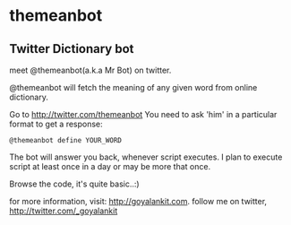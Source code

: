 themeanbot
==========

Twitter Dictionary bot
----------------------

meet @themeanbot(a.k.a Mr Bot) on twitter. 

@themeanbot will fetch the meaning of any given word from online dictionary. 

Go to http://twitter.com/themeanbot You need to ask 'him' in a particular format to get a response:

    @themeanbot define YOUR_WORD
        
The bot will answer you back, whenever script executes. I plan to execute script at least once in a day or may be more that once.

Browse the code, it's quite basic..:)

for more information, visit: http://goyalankit.com.
follow me on twitter, http://twitter.com/_goyalankit
